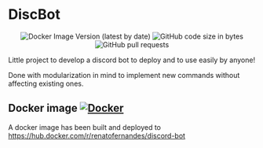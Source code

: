 
# DiscBot
<p align="center">
  <img alt="Docker Image Version (latest by date)" src="https://img.shields.io/docker/v/renatofernandes/discord-bot?label=docker%20version&style=flat-square">
  <img alt="GitHub code size in bytes" src="https://img.shields.io/github/languages/code-size/RenatoFernandesTotti/DiscBot?style=flat-square">
  <img alt="GitHub pull requests" src="https://img.shields.io/github/issues-pr/RenatoFernandesTotti/DiscBot?style=flat-square">
</p>




Little project to develop a discord bot to deploy and to use easily by anyone!

Done with modularization in mind to implement new commands without affecting existing ones.





## Docker image  [![Docker](https://img.shields.io/badge/docker-%230db7ed.svg?style=for-the-badge&logo=docker&logoColor=white)](https://hub.docker.com/r/renatofernandes/discord-bot)

A docker image has been built and deployed to https://hub.docker.com/r/renatofernandes/discord-bot
